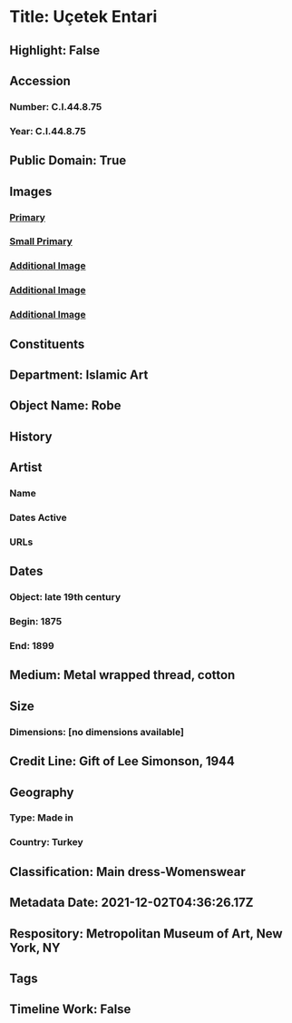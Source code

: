 # Title: Uçetek Entari
## Highlight: False
## Accession
### Number: C.I.44.8.75
### Year: C.I.44.8.75
## Public Domain: True
## Images
### [Primary](https://images.metmuseum.org/CRDImages/is/original/CI44.8.75_F.jpg)
### [Small Primary](https://images.metmuseum.org/CRDImages/is/web-large/CI44.8.75_F.jpg)
### [Additional Image](https://images.metmuseum.org/CRDImages/is/original/CI44.8.75_B.jpg)
### [Additional Image](https://images.metmuseum.org/CRDImages/is/original/CI44.8.75_S.jpg)
### [Additional Image](https://images.metmuseum.org/CRDImages/is/original/CI44.8.75_d.jpg)
## Constituents
## Department: Islamic Art
## Object Name: Robe
## History
## Artist
### Name
### Dates Active
### URLs
## Dates
### Object: late 19th century
### Begin: 1875
### End: 1899
## Medium: Metal wrapped thread, cotton
## Size
### Dimensions: [no dimensions available]
## Credit Line: Gift of Lee Simonson, 1944
## Geography
### Type: Made in
### Country: Turkey
## Classification: Main dress-Womenswear
## Metadata Date: 2021-12-02T04:36:26.17Z
## Respository: Metropolitan Museum of Art, New York, NY
## Tags
## Timeline Work: False